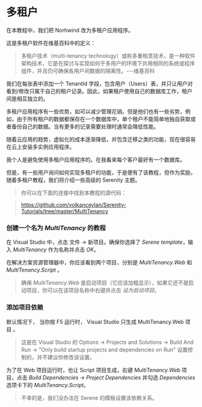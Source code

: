 # 多租户

在本教程中，我们把 Norhwind 改为多租户应用程序。

这是多租户软件在维基百科中的定义：

> 多租户技术（multi-tenancy technology）或称多重租赁技术，是一种软件架构技术，它是在探讨与实现如何于多用户的环境下共用相同的系统或程序组件，并且仍可确保各用户间数据的隔离性。---维基百科

我们在每张表中添加一个 TenantId 字段，包含用户（Users）表，并只让用户对看到/修改只属于自己的租户记录。因此，如果租户使用自己的数据库工作，租户间是相互独立的。

多租户应用程序有一些优势，如可以减少管理花销。但是他们也有一些劣势，例如，由于所有租户的数据都保存在一个数据库中，单个租户不能简单地独自获取或者备份自己的数据。当有更多的记录需要处理时通常会降低性能。

随着云应用的趋势，虚拟化的成本逐渐降低，并包含迁移之类的功能，现在很容易在云上安装多实例应用程序。 

我个人是避免使用多租户应用程序的。在我看来每个客户最好有一个数据库。 

但是，有一些用户询问如何实现多租户的功能，于是便有了该教程，但作为奖励，随着多租户教程，我们将介绍一些高级的 Serenity 主题。

> 你可以在下面的连接中找到本教程的源代码：  

> https://github.com/volkanceylan/Serenity-Tutorials/tree/master/MultiTenancy



### 创建一个名为 *MultiTenancy* 的教程

在 Visual Studio 中，点击 文件 -> 新项目。确保你选择了 *Serene template*，输入 *MultiTenancy* 作为名称并点击 *OK*。

在解决方案资源管理器中，你应该看到两个项目，分别是 *MultiTenancy.Web* 和 *MultiTenancy.Script* 。

> 确保 *MultiTenancy.Web* 是启动项目（它应该加粗显示），如果它还不是启动项目，你可以在该项目名称中右键并点击 *设为启动项目*。 


### 添加项目依赖 

默认情况下， 当你按 F5 运行时， Visual Studio 只生成 MultiTenancy.Web 项目 。  

> 这是在 Visual Studio 的 Options -> Projects and Solutions -> Build And Run -> "Only build startup projects and dependencies on Run" 设置控制的，并不建议你修改该设置。

为了在 Web 项目运行时，也让 Script 项目生成，右键 *MultiTenancy.Web* 项目，点击 *Build Dependencies* -> *Project Dependencies* 并勾选 *Dependencies* 选项卡下的 *MultiTenancy.Script*。 

> 不幸的是，我们没办法在 Serene 的模板设置该依赖关系。
